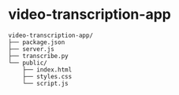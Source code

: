 # video-transcription-app
```
video-transcription-app/
├── package.json
├── server.js
├── transcribe.py
└── public/
    ├── index.html
    ├── styles.css
    └── script.js
```
